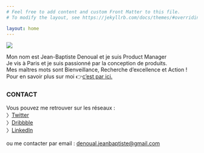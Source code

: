 ```yaml
---
# Feel free to add content and custom Front Matter to this file.
# To modify the layout, see https://jekyllrb.com/docs/themes/#overriding-theme-defaults

layout: home
---
```


<div class="page-title">
  <img src="{{ '/assets/images/home_title.svg' | relative_url }}"> 
</div>

Mon nom est Jean-Baptiste Denoual et je suis <span class="highlight">Product Manager</span><br />
Je vis à Paris et je suis passionné par la conception de produits. <br />
Mes maîtres mots sont Bienveillance, Recherche d’excellence et Action !<br />
Pour en savoir plus sur moi 👉<a href="about" class="link">c’est par ici.</a>


### <span class="dark">CONTACT</span> ###

Vous pouvez me retrouver sur les réseaux :<br />
〉<a href="https://twitter.com/JbDenoual" class="link">Twitter</a><br />
〉<a href="https://dribbble.com/JbDenoual" class="link">Dribbble</a><br />
〉<a href="https://www.linkedin.com/in/jean-baptiste-denoual-3a4b4232/" class="link">LinkedIn</a><br /><br />
ou me contacter par email : <a href="mailto:denoual.jeanbaptiste@gmail.com" class="link">denoual.jeanbaptiste@gmail.com</a>
